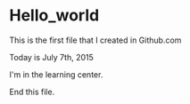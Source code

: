 # Hello_world
This is the first file that I created in Github.com

Today is July 7th, 2015

I'm in the learning center.

End this file.
